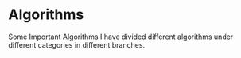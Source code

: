# Algorithms
Some Important Algorithms
I have divided different algorithms under different categories in different branches.
